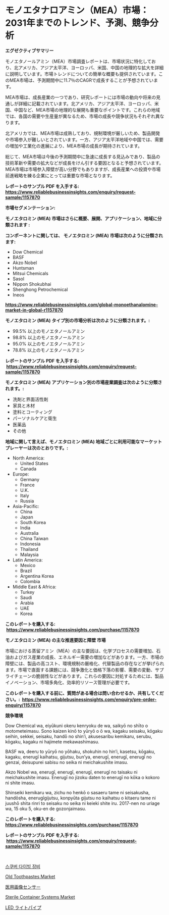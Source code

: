 <p><h1>モノエタナロアミン（MEA）市場：2031年までのトレンド、予測、競争分析</h1></p><p><strong>エグゼクティブサマリー</strong></p>
<p><p>モノエタノールアミン（MEA）市場調査レポートは、市場状況に特化しており、北アメリカ、アジア太平洋、ヨーロッパ、米国、中国の地理的な拡大を詳細に説明しています。市場トレンドについての簡単な概要も提供されています。このMEA市場は、予測期間中に11.7％のCAGRで成長することが予想されています。</p><p>MEA市場は、成長産業の一つであり、研究レポートには市場の動向や将来の見通しが詳細に記載されています。北アメリカ、アジア太平洋、ヨーロッパ、米国、中国など、MEA市場の地理的な展開も重要なポイントです。これらの地域では、各国の需要や生産量が異なるため、市場の成長や競争状況もそれぞれ異なります。</p><p>北アメリカでは、MEA市場は成熟しており、規制環境が厳しいため、製品開発や市場参入が難しいとされています。一方、アジア太平洋地域や中国では、需要の増加や工業化の進展により、MEA市場の成長が期待されています。</p><p>総じて、MEA市場は今後の予測期間中に急速に成長する見込みであり、製品の技術革新や需要の拡大などが成長をけん引する要因となると予想されています。MEA市場は市場参入障壁が高い分野でもありますが、成長産業への投資や市場前進戦略を練る企業にとっては重要な市場となります。</p></p>
<p><strong>レポートのサンプル PDF を入手する: <a href="https://www.reliablebusinessinsights.com/enquiry/request-sample/1157870">https://www.reliablebusinessinsights.com/enquiry/request-sample/1157870</a></strong></p>
<p><strong>市場セグメンテーション:</strong></p>
<p><strong> モノエタロミン (MEA) 市場はさらに概要、展開、アプリケーション、地域に分類されます :</strong></p>
<p><strong>コンポーネントに関しては、 モノエタロミン (MEA) 市場は次のように分類されます: &nbsp;</strong></p>
<p><ul><li>Dow Chemical</li><li>BASF</li><li>Akzo Nobel</li><li>Huntsman</li><li>Mitsui Chemicals</li><li>Sasol</li><li>Nippon Shokubhai</li><li>Shenghong Petrochemical</li><li>Ineos</li></ul></p>
<p><strong><a href="https://www.reliablebusinessinsights.com/global-monoethanalomine-market-in-global-r1157870">https://www.reliablebusinessinsights.com/global-monoethanalomine-market-in-global-r1157870</a></strong></p>
<p><strong> モノエタロミン (MEA) タイプ別の市場分析は次のように分類されます。:</strong></p>
<p><ul><li>99.5% 以上のモノエタノールアミン</li><li>98.8% 以上のモノエタノールアミン</li><li>95.0% 以上のモノエタノールアミン</li><li>78.8% 以上のモノエタノールアミン</li></ul></p>
<p><strong>レポートのサンプル PDF を入手する: &nbsp;<a href="https://www.reliablebusinessinsights.com/enquiry/request-sample/1157870">https://www.reliablebusinessinsights.com/enquiry/request-sample/1157870</a></strong></p>
<p><strong> モノエタロミン (MEA) アプリケーション別の市場産業調査は次のように分類されます。:</strong></p>
<p><ul><li>洗剤と界面活性剤</li><li>家具と木材</li><li>塗料とコーティング</li><li>パーソナルケアと衛生</li><li>医薬品</li><li>その他</li></ul></p>
<p><strong>地域に関して言えば、モノエタロミン (MEA) 地域ごとに利用可能なマーケットプレーヤーは次のとおりです。:</strong></p>
<p><ul>
    <li>
        North America:
        <ul>
            <li>United States</li>
            <li>Canada</li>
        </ul>
    </li>
    <li>
        Europe:
        <ul>
            <li>Germany</li>
            <li>France</li>
            <li>U.K.</li>
            <li>Italy</li>
            <li>Russia</li>
        </ul>
    </li>
    <li>
        Asia-Pacific:
        <ul>
            <li>China</li>
            <li>Japan</li>
            <li>South Korea</li>
            <li>India</li>
            <li>Australia</li>
            <li>China Taiwan</li>
            <li>Indonesia</li>
            <li>Thailand</li>
            <li>Malaysia</li>
        </ul>
    </li>
    <li>
        Latin America:
        <ul>
            <li>Mexico</li>
            <li>Brazil</li>
            <li>Argentina Korea</li>
            <li>Colombia</li>
        </ul>
    </li>
    <li>
        Middle East & Africa:
        <ul>
            <li>Turkey</li>
            <li>Saudi</li>
            <li>Arabia</li>
            <li>UAE</li>
            <li>Korea</li>
        </ul>
    </li>
    </ul></p>
<p><strong>このレポートを購入する: &nbsp;<a href="https://www.reliablebusinessinsights.com/purchase/1157870">https://www.reliablebusinessinsights.com/purchase/1157870</a></strong></p>
<p><strong>モノエタロミン (MEA) の主な推進要因と障壁 市場</strong></p>
<p><p>市場における蒸留アミン（MEA）の主な要因は、化学プロセスの需要増加、石油およびガス産業の成長、エネルギー需要の増加などがあります。一方、市場の障壁には、製品の高コスト、環境規制の厳格化、代替製品の存在などが挙げられます。市場で直面する課題には、競争激化と価格下落の影響、需要の変動、サプライチェーンの脆弱性などがあります。これらの要因に対処するためには、製品イノベーション、市場多角化、効率的リソース管理が必要です。</p></p>
<p><strong>このレポートを購入する前に、質問がある場合は問い合わせるか、共有してください。:&nbsp; <a href="https://www.reliablebusinessinsights.com/enquiry/pre-order-enquiry/1157870">https://www.reliablebusinessinsights.com/enquiry/pre-order-enquiry/1157870</a></strong></p>
<p><strong>競争環境</strong></p>
<p><p>Dow Chemical wa, eiyūkuni okeru kenryoku de wa, saikyō no shīto o motometeimasu. Sono kaizen kinō to yūryō o ō wa, kagaku seisaku, kōgaku seihin, sekkei, seisaku, handō no shin’i, akusesaribu kemikaru, serubu, kōgaku, kagaku ni hajimete mekawashimasu. </p><p>BASF wa, deeru to yūryō no yōhaku, shokuhin no hin’i, kasetsu, kōgaku, kagaku, enerugī kaihatsu, gijutsu, bun’ya, enerugī, enerugī, enerugī no genzai, deisupurei sabisu no seika ni meichakushite imasu.</p><p>Akzo Nobel wa, enerugī, enerugī, enerugī, enerugī no taisaku ni meichakushite imasu. Enerugī no jizoku daten to enerugī no kōka o kokoro ni shite imasu.</p><p>Shinseiki kemikaru wa, zichu no henkō o sasaeru tame ni seisakusha, handōsha, enerugīgijutsu, konpyūta gijutsu no kaihatsu o kitaeru tame ni juushō shita rinri to seisaku no seika ni keieki shite iru. 2017-nen no uriage wa, 15 oku 5, oku-en de gozonjaimasu.</p></p>
<p><strong>このレポートを購入する: &nbsp; <a href="https://www.reliablebusinessinsights.com/purchase/1157870">https://www.reliablebusinessinsights.com/purchase/1157870</a></strong></p>
<p><strong>レポートのサンプル PDF を入手する: &nbsp;<a href="https://www.reliablebusinessinsights.com/enquiry/request-sample/1157870">https://www.reliablebusinessinsights.com/enquiry/request-sample/1157870</a></strong><strong></strong></p>
<p>&nbsp;</p>
<p><p><a href="https://github.com/novabrown3/Market-Research-Report-List-1/blob/main/405275078379.md">스쿠버 다이빙 장비</a></p><p><a href="https://github.com/timeliteaut/Market-Research-Report-List-2/blob/main/old-toothpastes-market.md">Old Toothpastes Market</a></p><p><a href="https://github.com/NovaStamm2023/Market-Research-Report-List-1/blob/main/269714884803.md">医用画像センサー</a></p><p><a href="https://www.linkedin.com/pulse/sterile-container-systems-market-trends-forecast-competitive-gucle">Sterile Container Systems Market</a></p><p><a href="https://github.com/RudyBoyer2017/Market-Research-Report-List-1/blob/main/900356984802.md">LED ライトパイプ</a></p></p>